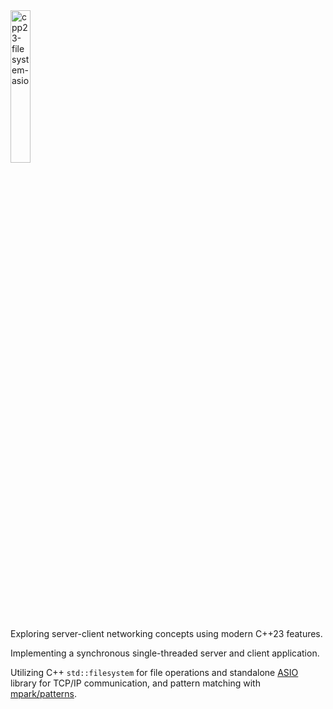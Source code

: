 <img width="25%" alt="cpp23-filesystem-asio" src="https://m.media-amazon.com/images/I/710gHgD1BHL._SL1360_.jpg">
<p>Exploring server-client networking concepts using modern C++23 features.</p>
<p>Implementing a synchronous single-threaded server and client application.</p>
<p>Utilizing C++ <code>std::filesystem</code> for file operations and standalone <a href="https://github.com/chriskohlhoff/asio/">ASIO</a> library for TCP/IP communication, and pattern matching with <a href="https://github.com/mpark/patterns">mpark/patterns</a>.</p>
 
